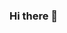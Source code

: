 ### Hi there 👋

<!--
**Areskul/Areskul** is a ✨ _special_ ✨ repository because its `README.md` (this file) appears on your GitHub profile.

Here are some ideas to get you started:

- 🔭 I’m currently working on e-commerce packages
- 🌱 I’m currently learning GreeSocks API
- 👯 I’m looking to collaborate on Node.js projects
- 🤔 I’m looking for help with minimal-UI
- 💬 Ask me about anything
